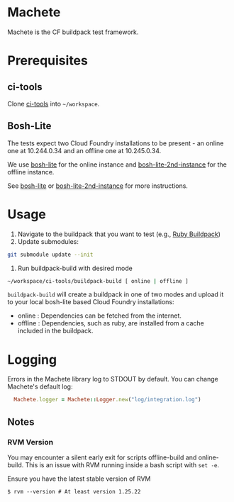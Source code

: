 # Machete

Machete is the CF buildpack test framework.


# Prerequisites

## ci-tools

Clone [ci-tools](https://github.com/cf-buildpacks/ci-tools) into `~/workspace`.

## Bosh-Lite

The tests expect two Cloud Foundry installations to be present - an online one at 10.244.0.34 and an offline one at 10.245.0.34.

We use [bosh-lite](https://github.com/cloudfoundry/bosh-lite) for the online instance and [bosh-lite-2nd-instance](https://github.com/cf-buildpacks/bosh-lite-2nd-instance) for the offline instance.

See [bosh-lite](https://github.com/cloudfoundry/bosh-lite) or [bosh-lite-2nd-instance](https://github.com/cf-buildpacks/bosh-lite-2nd-instance) for more instructions.


# Usage

1. Navigate to the buildpack that you want to test (e.g., [Ruby Buildpack](https://github.com/cloudfoundry/ruby-buildpack))
1. Update submodules:
```bash
git submodule update --init
```
1. Run buildpack-build with desired mode
```bash
~/workspace/ci-tools/buildpack-build [ online | offline ]
```

`buildpack-build` will create a buildpack in one of two modes and upload it to your local bosh-lite based Cloud Foundry installations:

* online : Dependencies can be fetched from the internet.
* offline : Dependencies, such as ruby, are installed from a cache included in the buildpack.


# Logging

Errors in the Machete library log to STDOUT by default. You can change Machete's default log:

```RUBY
  Machete.logger = Machete::Logger.new("log/integration.log")
```


## Notes

### RVM Version

You may encounter a silent early exit for scripts offline-build and online-build. This is an issue with RVM running
inside a bash script with `set -e`.

Ensure you have the latest stable version of RVM

    $ rvm --version # At least version 1.25.22

